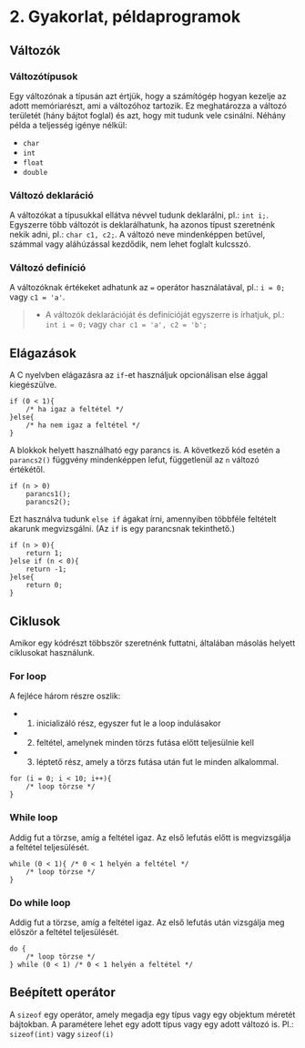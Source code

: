 # 2. Gyakorlat, példaprogramok

## Változók

### Változótípusok

Egy változónak a típusán azt értjük, hogy a számítógép hogyan kezelje az adott memóriarészt, ami a változóhoz tartozik. Ez meghatározza a változó területét (hány bájtot foglal) és azt, hogy mit tudunk vele csinálni. Néhány példa a teljesség igénye nélkül:
* `char`
* `int`
* `float`
* `double`

### Változó deklaráció

A változókat a típusukkal ellátva névvel tudunk deklarálni, pl.: `int i;`. Egyszerre több változót is deklarálhatunk, ha azonos típust szeretnénk nekik adni, pl.: `char c1, c2;`. A változó neve mindenképpen betűvel, számmal vagy aláhúzással kezdődik, nem lehet foglalt kulcsszó.

### Változó definíció

A változóknak értékeket adhatunk az `=` operátor használatával, pl.: `i = 0;` vagy `c1 = 'a'`.

> - A változók deklarációját és definícióját egyszerre is írhatjuk, pl.:
`int i = 0;` vagy `char c1 = 'a', c2 = 'b';`

## Elágazások

A C nyelvben elágazásra az `if`-et használjuk opcionálisan else ággal kiegészülve.
```
if (0 < 1){
    /* ha igaz a feltétel */
}else{
    /* ha nem igaz a feltétel */
}
```

A blokkok helyett használható egy parancs is. A következő kód esetén a `parancs2()` függvény mindenképpen lefut, függetlenül az `n` változó értékétől.
```
if (n > 0)
    parancs1();
    parancs2();
```

Ezt használva tudunk `else if` ágakat írni, amennyiben többféle feltételt akarunk megvizsgálni. (Az `if` is egy parancsnak tekinthető.)
```
if (n > 0){
    return 1;
}else if (n < 0){
    return -1;
}else{
    return 0;
}
```


## Ciklusok

Amikor egy kódrészt többször szeretnénk futtatni, általában másolás helyett ciklusokat használunk.

### For loop

A fejléce három részre oszlik:
* 1. inicializáló rész, egyszer fut le a loop indulásakor
* 2. feltétel, amelynek minden törzs futása előtt teljesülnie kell
* 3. léptető rész, amely a törzs futása után fut le minden alkalommal.
```
for (i = 0; i < 10; i++){
    /* loop törzse */
}
```

### While loop

Addig fut a törzse, amíg a feltétel igaz. Az első lefutás előtt is megvizsgálja a feltétel teljesülését.
```
while (0 < 1){ /* 0 < 1 helyén a feltétel */
    /* loop törzse */
}
```

### Do while loop

Addig fut a törzse, amíg a feltétel igaz. Az első lefutás után vizsgálja meg először a feltétel teljesülését.
```
do {
    /* loop törzse */
} while (0 < 1) /* 0 < 1 helyén a feltétel */
```

## Beépített operátor

A `sizeof` egy operátor, amely megadja egy típus vagy egy objektum méretét bájtokban. A paramétere lehet egy adott típus vagy egy adott változó is. Pl.: `sizeof(int)` vagy `sizeof(i)`
